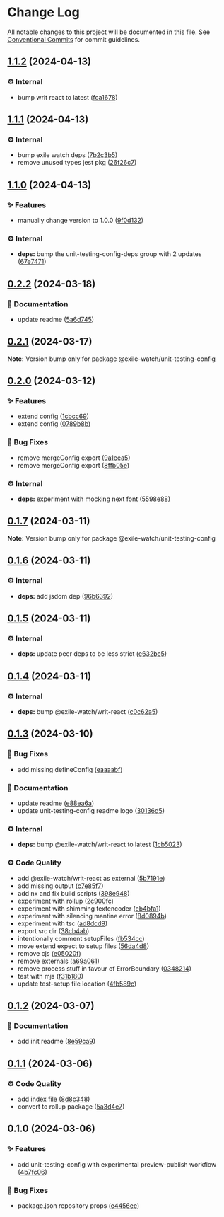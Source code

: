 # Change Log

All notable changes to this project will be documented in this file.
See [Conventional Commits](https://conventionalcommits.org) for commit guidelines.

## [1.1.2](https://github.com/exile-watch/splinters/compare/@exile-watch/unit-testing-config@1.1.1...@exile-watch/unit-testing-config@1.1.2) (2024-04-13)


### ⚙️ Internal

* bump writ react to latest ([fca1678](https://github.com/exile-watch/splinters/commit/fca167861c7a85cf62f2592c86d77b48caf68267))



## [1.1.1](https://github.com/exile-watch/splinters/compare/@exile-watch/unit-testing-config@1.1.0...@exile-watch/unit-testing-config@1.1.1) (2024-04-13)


### ⚙️ Internal

* bump exile watch deps ([7b2c3b5](https://github.com/exile-watch/splinters/commit/7b2c3b575e0edafe010cc1c199f79eaf7a1fed6e))
* remove unused types jest pkg ([26f26c7](https://github.com/exile-watch/splinters/commit/26f26c7c7d8e9c5ae351f8cf04d6c4389a612f32))



## [1.1.0](https://github.com/exile-watch/splinters/compare/@exile-watch/unit-testing-config@0.2.2...@exile-watch/unit-testing-config@1.1.0) (2024-04-13)


### ✨ Features

* manually change version to 1.0.0 ([9f0d132](https://github.com/exile-watch/splinters/commit/9f0d1327ecfda3e8c7a10feee8fc4753a8fa347b))


### ⚙️ Internal

* **deps:** bump the unit-testing-config-deps group with 2 updates ([67e7471](https://github.com/exile-watch/splinters/commit/67e7471e97da63a4b6024fd0cc1a086353e249bc))



## [0.2.2](https://github.com/exile-watch/splinters/compare/@exile-watch/unit-testing-config@0.2.1...@exile-watch/unit-testing-config@0.2.2) (2024-03-18)


### 📄 Documentation

* update readme ([5a6d745](https://github.com/exile-watch/splinters/commit/5a6d745b01482110ecfb98e4981e8ef6d8f58724))



## [0.2.1](https://github.com/exile-watch/splinters/compare/@exile-watch/unit-testing-config@0.2.0...@exile-watch/unit-testing-config@0.2.1) (2024-03-17)

**Note:** Version bump only for package @exile-watch/unit-testing-config





## [0.2.0](https://github.com/exile-watch/splinters/compare/@exile-watch/unit-testing-config@0.1.7...@exile-watch/unit-testing-config@0.2.0) (2024-03-12)


### ✨ Features

* extend config ([1cbcc69](https://github.com/exile-watch/splinters/commit/1cbcc697e5a83aad2e7fc24a930abad693d0a3cf))
* extend config ([0789b8b](https://github.com/exile-watch/splinters/commit/0789b8ba04b71835cbd9fa8400ba206147c3e677))


### 🐞 Bug Fixes

* remove mergeConfig export ([9a1eea5](https://github.com/exile-watch/splinters/commit/9a1eea5c499721b04e501f5c6283463193e69d37))
* remove mergeConfig export ([8ffb05e](https://github.com/exile-watch/splinters/commit/8ffb05e45818fede5df0a3dd7ca70e41021eeedd))


### ⚙️ Internal

* **deps:** experiment with mocking next font ([5598e88](https://github.com/exile-watch/splinters/commit/5598e889c7ebba6e974884b93ddfab6fe70324fd))



## [0.1.7](https://github.com/exile-watch/splinters/compare/@exile-watch/unit-testing-config@0.1.6...@exile-watch/unit-testing-config@0.1.7) (2024-03-11)

**Note:** Version bump only for package @exile-watch/unit-testing-config





## [0.1.6](https://github.com/exile-watch/splinters/compare/@exile-watch/unit-testing-config@0.1.5...@exile-watch/unit-testing-config@0.1.6) (2024-03-11)


### ⚙️ Internal

* **deps:** add jsdom dep ([96b6392](https://github.com/exile-watch/splinters/commit/96b63928acdea99a2fbd49bb3eb438bb2dc9a4eb))



## [0.1.5](https://github.com/exile-watch/splinters/compare/@exile-watch/unit-testing-config@0.1.4...@exile-watch/unit-testing-config@0.1.5) (2024-03-11)


### ⚙️ Internal

* **deps:** update peer deps to be less strict ([e632bc5](https://github.com/exile-watch/splinters/commit/e632bc5ab8627699af224b7e905939f50a830e45))



## [0.1.4](https://github.com/exile-watch/splinters/compare/@exile-watch/unit-testing-config@0.1.3...@exile-watch/unit-testing-config@0.1.4) (2024-03-11)


### ⚙️ Internal

* **deps:** bump @exile-watch/writ-react ([c0c62a5](https://github.com/exile-watch/splinters/commit/c0c62a551ea1e7db0f2abd521cc8a65084925f58))



## [0.1.3](https://github.com/exile-watch/splinters/compare/@exile-watch/unit-testing-config@0.1.2...@exile-watch/unit-testing-config@0.1.3) (2024-03-10)


### 🐞 Bug Fixes

* add missing defineConfig ([eaaaabf](https://github.com/exile-watch/splinters/commit/eaaaabf8c4e7f1f924ca460a037cabcbfbc3424c))


### 📄 Documentation

* update readme ([e88ea6a](https://github.com/exile-watch/splinters/commit/e88ea6a1909376d16480cf00d1cae168698316e6))
* update unit-testing-config readme logo ([30136d5](https://github.com/exile-watch/splinters/commit/30136d50120f6870869ff85ac8ca920f86bc112e))


### ⚙️ Internal

* **deps:** bump @exile-watch/writ-react to latest ([1cb5023](https://github.com/exile-watch/splinters/commit/1cb5023fc6b6ad4da1058467bfe1eb2116fc37c4))


### ⚙️ Code Quality

* add @exile-watch/writ-react as external ([5b7191e](https://github.com/exile-watch/splinters/commit/5b7191e99e24f73db9dda42fb15d170d75d72929))
* add missing output ([c7e85f7](https://github.com/exile-watch/splinters/commit/c7e85f7f11f4613d0ccb014c7566145ba13850cd))
* add nx and fix build scripts ([398e948](https://github.com/exile-watch/splinters/commit/398e9482cc932566d39f1c627ce8803b3d4a8907))
* experiment with rollup ([2c900fc](https://github.com/exile-watch/splinters/commit/2c900fce8acbddb69a45c9748c9d5b2e82b35611))
* experiment with shimming textencoder ([eb4bfa1](https://github.com/exile-watch/splinters/commit/eb4bfa19c908389a54c830112370d19e1a6c130f))
* experiment with silencing mantine error ([8d0894b](https://github.com/exile-watch/splinters/commit/8d0894bba07b4cbf428281adfc2c9541c2aaa65c))
* experiment with tsc ([ad8dcd9](https://github.com/exile-watch/splinters/commit/ad8dcd989caacfce5ecd07ea47fb2f98f78a8d18))
* export src dir ([38cb4ab](https://github.com/exile-watch/splinters/commit/38cb4abf81e88d48018ea640e13f152d045895c9))
* intentionally comment setupFiles ([fb534cc](https://github.com/exile-watch/splinters/commit/fb534cce8c12263ddb7cde7e12215a99369a65c4))
* move extend expect to setup files ([56da4d8](https://github.com/exile-watch/splinters/commit/56da4d80a82cb79d3fceba2d9b9c32d6d2b798c8))
* remove cjs ([e05020f](https://github.com/exile-watch/splinters/commit/e05020f44720bd355205120a60bd8a8eee5944de))
* remove externals ([a69a061](https://github.com/exile-watch/splinters/commit/a69a061ede19d7676d20655a0c157a4fcb884a9f))
* remove process stuff in favour of ErrorBoundary ([0348214](https://github.com/exile-watch/splinters/commit/0348214176d99fe6fe1a87cf181720a38161ca02))
* test with mjs ([f31b180](https://github.com/exile-watch/splinters/commit/f31b1806ea7ad1fc7bb4092831633185269d3318))
* update test-setup file location ([4fb589c](https://github.com/exile-watch/splinters/commit/4fb589cb4bc76050230b103495240aa8bf111c16))



## [0.1.2](https://github.com/exile-watch/splinters/compare/@exile-watch/unit-testing-config@0.1.1...@exile-watch/unit-testing-config@0.1.2) (2024-03-07)


### 📄 Documentation

* add init readme ([8e59ca9](https://github.com/exile-watch/splinters/commit/8e59ca950556cbbf600b07a2b87be24b3f1d1e9e))



## [0.1.1](https://github.com/exile-watch/splinters/compare/@exile-watch/unit-testing-config@0.1.0...@exile-watch/unit-testing-config@0.1.1) (2024-03-06)


### ⚙️ Code Quality

* add index file ([8d8c348](https://github.com/exile-watch/splinters/commit/8d8c34882502b25c3bc5ec45a2bd2034c2cf988f))
* convert to rollup package ([5a3d4e7](https://github.com/exile-watch/splinters/commit/5a3d4e7c6b8fdd9fa89509194fe40050fe628d12))



## 0.1.0 (2024-03-06)


### ✨ Features

* add unit-testing-config with experimental preview-publish workflow ([4b7fc06](https://github.com/exile-watch/splinters/commit/4b7fc06a8400fbc1eb16ec81318c86eb106d007f))


### 🐞 Bug Fixes

* package.json repository props ([e4456ee](https://github.com/exile-watch/splinters/commit/e4456ee2e161c700bb6f6b05a77c0b5ca1669ad9))
